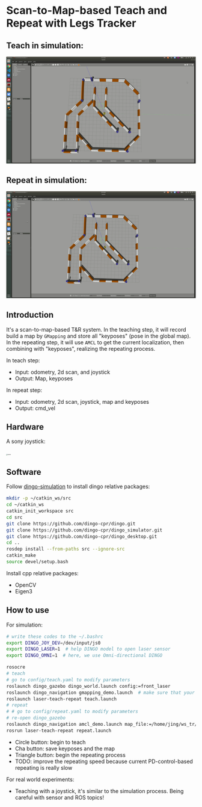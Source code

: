 # Scan-to-Map-based Teach and Repeat with Legs Tracker
Teach in simulation:
---

<img src="figs/teach1_4x.gif" alt="teach" style="zoom: 100%;" />

Repeat in simulation:
---

<img src="figs/repeat_60hz.gif" alt="repeat" style="zoom: 100%;" />


Introduction
---

It's a scan-to-map-based T&R system. In the teaching step, it will record build a map by `GMapping` and store all "keyposes" (pose in the global map). In the repeating step, it will use `AMCL` to get the current localization, then combining with "keyposes", realizing the repeating process.

In teach step:
- Input: odometry, 2d scan, and joystick
- Output: Map, keyposes

In repeat step: 
- Input: odometry, 2d scan, joystick, map and keyposes
- Output: cmd_vel

Hardware
---

A sony joystick:

<img src="figs/sony-joystick.jpeg" width=640 height= 480 alt="repeat" style="zoom: 20%;" />

Software
---

Follow [dingo-simulation](https://www.clearpathrobotics.com/assets/guides/melodic/dingo/simulation.html) to install dingo relative packages:
```bash
mkdir -p ~/catkin_ws/src
cd ~/catkin_ws
catkin_init_workspace src
cd src
git clone https://github.com/dingo-cpr/dingo.git
git clone https://github.com/dingo-cpr/dingo_simulator.git
git clone https://github.com/dingo-cpr/dingo_desktop.git
cd ..
rosdep install --from-paths src --ignore-src
catkin_make
source devel/setup.bash
```

Install cpp relative packages:
- OpenCV
- Eigen3

How to use
---

For simulation:
```bash
# write these codes to the ~/.bashrc
export DINGO_JOY_DEV=/dev/input/js0
export DINGO_LASER=1  # help DINGO model to open laser sensor
export DINGO_OMNI=1  # here, we use Omni-directional DINGO
```
```bash
rosocre
# teach
# go to config/teach.yaml to modify parameters
roslaunch dingo_gazebo dingo_world.launch config:=front_laser
roslaunch dingo_navigation gmapping_demo.launch  # make sure that your topic name is true
roslaunch laser-teach-repeat teach.launch
# repeat
# # go to config/repeat.yaml to modify parameters
# re-open dingo_gazebo
roslaunch dingo_navigation amcl_demo.launch map_file:=/home/jing/ws_tr/src/laser_teach_repeat/data/map.yaml initial_pose_x:=0 initial_pose_y:=0 initial_pose_a:=0
rosrun laser-teach-repeat repeat.launch
```
- Circle button: begin to teach
- Cha button: save keyposes and the map
- Triangle button: begin the repeating process
- TODO: improve the repeating speed because current PD-control-based repeating is really slow

For real world experiments:

- Teaching with a joystick, it's similar to the simulation process. Being careful with sensor and ROS topics!


